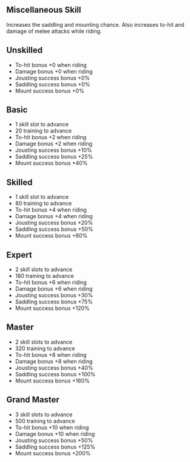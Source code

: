 ## Miscellaneous Skill

Increases the saddling and mounting chance. Also increases to-hit and damage of melee attacks while riding.

## Unskilled

* To-hit bonus +0 when riding
* Damage bonus +0 when riding
* Jousting success bonus +0%
* Saddling success bonus +0%
* Mount success bonus +0%

## Basic

* 1 skill slot to advance
* 20 training to advance
* To-hit bonus +2 when riding
* Damage bonus +2 when riding
* Jousting success bonus +10%
* Saddling success bonus +25%
* Mount success bonus +40%

## Skilled

* 1 skill slot to advance
* 80 training to advance
* To-hit bonus +4 when riding
* Damage bonus +4 when riding
* Jousting success bonus +20%
* Saddling success bonus +50%
* Mount success bonus +80%

## Expert

* 2 skill slots to advance
* 180 training to advance
* To-hit bonus +6 when riding
* Damage bonus +6 when riding
* Jousting success bonus +30%
* Saddling success bonus +75%
* Mount success bonus +120%

## Master

* 2 skill slots to advance
* 320 training to advance
* To-hit bonus +8 when riding
* Damage bonus +8 when riding
* Jousting success bonus +40%
* Saddling success bonus +100%
* Mount success bonus +160%

## Grand Master

* 3 skill slots to advance
* 500 training to advance
* To-hit bonus +10 when riding
* Damage bonus +10 when riding
* Jousting success bonus +50%
* Saddling success bonus +125%
* Mount success bonus +200%